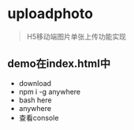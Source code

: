 # uploadphoto
> H5移动端图片单张上传功能实现
## demo在index.html中 
- download 
- npm i -g anywhere 
- bash here 
- anywhere 
- 查看console
